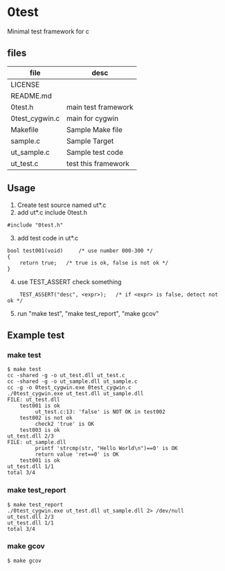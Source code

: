 # 0test
Minimal test framework for c

## files

| file           | desc                         |
 ----------------|------------------------------
| LICENSE        |                              |
| README.md	 |				|
| 0test.h	 | main test framework		|
| 0test_cygwin.c | main for cygwin 		|
| Makefile	 | Sample Make file		|
| sample.c	 | Sample Target		|
| ut_sample.c	 | Sample test code		|
| ut_test.c	 | test this framework		|

## Usage

1. Create test source named ut*.c
2. add ut*.c include 0test.h
```
#include "0test.h"
```
3. add test code in ut*.c
```
bool test001(void)     /* use number 000-300 */
{
	return true;   /* true is ok, false is not ok */
}
```
4. use TEST_ASSERT check something
```
    TEST_ASSERT("desc", <expr>);   /* if <expr> is false, detect not ok */
```
5. run "make test", "make test_report", "make gcov"


## Example test

### make test

```
$ make test
cc -shared -g -o ut_test.dll ut_test.c
cc -shared -g -o ut_sample.dll ut_sample.c
cc -g -o 0test_cygwin.exe 0test_cygwin.c
./0test_cygwin.exe ut_test.dll ut_sample.dll
FILE: ut_test.dll
    test001 is ok
         ut_test.c:13: 'false' is NOT OK in test002
    test002 is not ok
         check2 'true' is OK
    test003 is ok
ut_test.dll 2/3
FILE: ut_sample.dll
         printf 'strcmp(str, "Hello World\n")==0' is OK
         return value 'ret==0' is OK
    test001 is ok
ut_test.dll 1/1
total 3/4
```

### make test_report

```
$ make test_report
./0test_cygwin.exe ut_test.dll ut_sample.dll 2> /dev/null
ut_test.dll 2/3
ut_test.dll 1/1
total 3/4
```

### make gcov

```
$ make gcov
```
